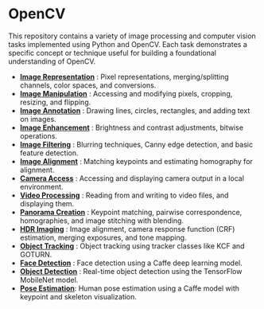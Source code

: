 # OpenCV

This repository contains a variety of image processing and computer vision tasks implemented using Python and OpenCV. Each task demonstrates a specific concept or technique useful for building a foundational understanding of OpenCV.

- [**Image Representation**](Images.ipynb) : Pixel representations, merging/splitting channels, color spaces, and conversions.
- [**Image Manipulation**](Image_Manipulations.ipynb) : Accessing and modifying pixels, cropping, resizing, and flipping.
- [**Image Annotation**](Image_Annotation.ipynb) : Drawing lines, circles, rectangles, and adding text on images.
- [**Image Enhancement**](Image_Enhancement.ipynb) : Brightness and contrast adjustments, bitwise operations.
- [**Image Filtering**](Image_Filtering.ipynb) : Blurring techniques, Canny edge detection, and basic feature detection.
- [**Image Alignment**](Image_Alignment.ipynb) : Matching keypoints and estimating homography for alignment.
- [**Camera Access**](camera.py) : Accessing and displaying camera output in a local environment.
- [**Video Processing**](Video_Writing.ipynb) : Reading from and writing to video files, and displaying them.
- [**Panorama Creation**](Panorama.ipynb) : Keypoint matching, pairwise correspondence, homographies, and image stitching with blending.
- [**HDR Imaging**](HDR_Imaging.ipynb) : Image alignment, camera response function (CRF) estimation, merging exposures, and tone mapping.
- [**Object Tracking**](Object_Tracking.ipynb) : Object tracking using tracker classes like KCF and GOTURN.
- [**Face Detection**](face_detection.py) : Face detection using a Caffe deep learning model.
- [**Object Detection**](Tensorflow_Object_Detection.ipynb) : Real-time object detection using the TensorFlow MobileNet model.
- [**Pose Estimation**](Pose_Estimation.ipynb): Human pose estimation using a Caffe model with keypoint and skeleton visualization.
